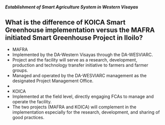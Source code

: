 ##### Establishment of Smart Agriculture System in Western Visayas

## What is the difference of KOICA Smart Greenhouse implementation versus the MAFRA initiated Smart Greenhouse Project in Iloilo?


 - MAFRA
 - Implemented by the DA-Western Visayas through the DA-WESVIARC.
 - Project and the facility will serve as a research, development, production and technology transfer initiative to farmers and farmer groups.
 - Managed and operated by the DA-WESVIARC management as the designated Project Management Office.
 - 
 - KOICA
 - Implemented at the field level, directly engaging FCAs to manage and operate the facility.
 - The two projects (MAFRA and KOICA) will complement in the implementation especially for the research, development, and sharing of good practices.
